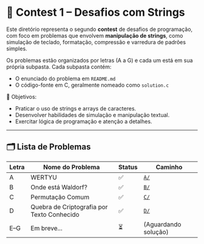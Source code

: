 # 🧵 Contest 1 – Desafios com Strings

Este diretório representa o segundo **contest** de desafios de programação, com foco em problemas que envolvem **manipulação de strings**, como simulação de teclado, formatação, compressão e varredura de padrões simples.

Os problemas estão organizados por letras (A a G) e cada um está em sua própria subpasta. Cada subpasta contém:

- O enunciado do problema em `README.md`
- O código-fonte em C, geralmente nomeado como `solution.c`

📌 Objetivos:

- Praticar o uso de strings e arrays de caracteres.
- Desenvolver habilidades de simulação e manipulação textual.
- Exercitar lógica de programação e atenção a detalhes.

---

## 🗂️ Lista de Problemas

| Letra | Nome do Problema                           | Status | Caminho              |
| ----- | ------------------------------------------ | ------ | -------------------- |
| A     | WERTYU                                     | ✅     | [`A/`](./A)          |
| B     | Onde está Waldorf?                         | ✅     | [`B/`](./B)          |
| C     | Permutação Comum                           | ✅     | [`C/`](./C)          |
| D     | Quebra de Criptografia por Texto Conhecido | ✅     | [`D/`](./D)          |
| E–G   | Em breve...                                | ⏳     | (Aguardando solução) |

